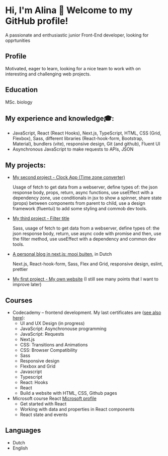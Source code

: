 # Hi, I'm Alina 👋 Welcome to my GitHub profile!

A passionate and enthusiastic junior Front-End developer, looking for opprtunities
 
## Profile
 
Motivated, eager to learn, looking for a nice team to work with on interesting and challenging web projects.

## Education

MSc. biology

## My experience and knowledge🎓:

- JavaScript, React (React Hooks), Next.js, TypeScript, HTML, CSS (Grid, Flexbox), Sass, different libraries (React-hook-form, Bootstrap, Material), bundlers (vite), responsive design, Git (and github), Fluent UI
- Asynchronous JavaScript to make requests to APIs, JSON


## My projects:

- <a href="https://github.com/Mees100/clock-app">My second project - Clock App (Time zone converter)</a>
 
  Usage of fetch to get data from a webserver, define types of: the json response body, props, return, async functions, use useEffect with a dependency zone, use conditionals in jsx to show a spinner, share state (props) between components from parent to child, use a design framework (fluentui) to add some styling and commob dev tools.

- [My third project - Filter title](https://mees100.github.io/my-project3/)  

  Sass, usage of fetch to get data from a webserver, define types of: the json response body, return, use async code with promise and then, use the filter method, use useEffect with a dependency and common dev tools.
  
- [A personal blog in next.js: mooi buiten](https://my-next-app-gilt-omega.vercel.app/), in Dutch
  
  Next.js, React-hook-form, Sass, Flex and Grid, responsive design, eslint, prettier
 

- <a href="https://github.com/Mees100/Mees100.github.io">My first project - My own website</a> (I still see many points that I want to improve later)

## Сourses

- Codecademy – frontend development.
  My last certificates are ([see also here](https://www.codecademy.com/profiles/Alina100)):
    - UI and UX Design (in progress)
    - JavaScript: Asynchronouse programming
    - JavaScript: Requests
    - Next.js
    - CSS: Transitions and Animations
    - CSS: Browser Compatibility
    - Sass
    - Responsive design
    - Flexbox and Grid
    - Javascript
    - Typescript
    - React: Hooks
    - React
    - Build a website with HTML, CSS, Github pages
- Microsoft course React [Microsoft profile](https://learn.microsoft.com/en-us/users/alinak-1018/)
    - Get started with React
    - Working with data and properties in React components
    - React state and events
  
## Languages

- Dutch
- English
 
  




